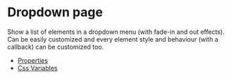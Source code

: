 # Dropdown page

Show a list of elements in a dropdown menu (with fade-in and out effects). Can be easily customized and every element style and behaviour (with a callback) can be customized too.

- [Properties](props.md)
- [Css Variables](css-vars.md)

